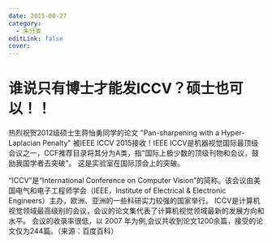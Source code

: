 ```yaml
---
date: 2015-08-27
category:
  - 未分类
editLink: false
cover: 
---
```



# 谁说只有博士才能发ICCV？硕士也可以！！

热烈祝贺2012级硕士生蒋怡勇同学的论文  "Pan-sharpening with a Hyper-Laplacian Penalty"  被IEEE
ICCV 2015接收！IEEE ICCV是机器视觉国际最顶级会议之一，CCF推荐目录将其分为A类，指"国际上极少数的顶级刊物和会议，鼓励我国学者去突破"。
这是实验室在国际顶会上的突破。


<!-- more -->


“ICCV”是“International Conference on Computer
Vision”的简称。该会议由美国电气和电子工程师学会（IEEE，Institute of Electrical & Electronic
Engineers）主办，欧洲、亚洲的一些科研实力较强的国家举行。
ICCV是计算机视觉领域最高级别的会议，会议的论文集代表了计算机视觉领域最新的发展方向和水平。  会议的收录率很低，以 2007
年为例,会议共收到论文1200余篇，接受的论文仅为244篇。（来源：百度百科）

